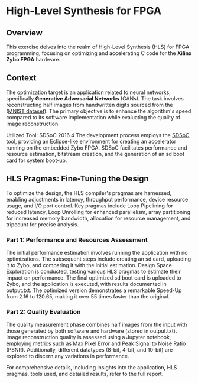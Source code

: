 # High-Level Synthesis for FPGA
## Overview
This exercise delves into the realm of High-Level Synthesis (HLS) for FPGA programming, focusing on optimizing and accelerating C code for the **Xilinx Zybo FPGA** hardware.

## Context
The optimization target is an application related to neural networks, specifically **Generative Adversarial Networks** (GANs). The task involves reconstructing half images from handwritten digits sourced from the ([MNIST dataset](https://en.wikipedia.org/wiki/MNIST_database)). The primary objective is to enhance the algorithm's speed compared to its software implementation while evaluating the quality of image reconstruction.

Utilized Tool: SDSoC 2016.4
The development process employs the [SDSoC](https://www.xilinx.com/support/download/index.html/content/xilinx/en/downloadNav/vitis/archive-sdsoc.html) tool, providing an Eclipse-like environment for creating an accelerator running on the embedded Zybo FPGA. SDSoC facilitates performance and resource estimation, bitstream creation, and the generation of an sd boot card for system boot-up.

## HLS Pragmas: Fine-Tuning the Design
To optimize the design, the HLS compiler's pragmas are harnessed, enabling adjustments in latency, throughput performance, device resource usage, and I/O port control. Key pragmas include Loop Pipelining for reduced latency, Loop Unrolling for enhanced parallelism, array partitioning for increased memory bandwidth, allocation for resource management, and tripcount for precise analysis.

### Part 1: Performance and Resources Assessment
The initial performance estimation involves running the application with no optimizations. The subsequent steps include creating an sd card, uploading it to Zybo, and comparing it with the initial estimation. Design Space Exploration is conducted, testing various HLS pragmas to estimate their impact on performance. The final optimized sd boot card is uploaded to Zybo, and the application is executed, with results documented in output.txt. The optimized version demonstrates a remarkable Speed-Up from 2.16 to 120.65, making it over 55 times faster than the original.

### Part 2: Quality Evaluation
The quality measurement phase combines half images from the input with those generated by both software and hardware (stored in output.txt). Image reconstruction quality is assessed using a Jupyter notebook, employing metrics such as Max Pixel Error and Peak Signal to Noise Ratio (PSNR). Additionally, different datatypes (8-bit, 4-bit, and 10-bit) are explored to discern any variations in performance.

For comprehensive details, including insights into the application, HLS pragmas, tools used, and detailed results, refer to the full report.
